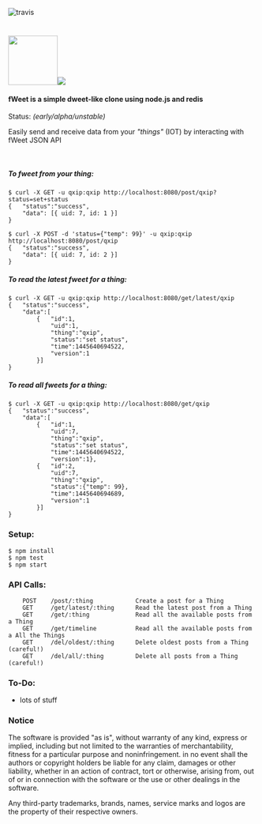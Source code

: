 ![travis](https://travis-ci.org/lmangani/fweet.svg?branch=master)

# <img src="http://i.imgur.com/HF1daBu.gif" height="100"><img src="http://i.imgur.com/czjXDLf.png">

#### fWeet is a simple dweet-like clone using node.js and redis 
Status: _(early/alpha/unstable)_

Easily send and receive data from your _"things"_ (IOT) by interacting with fWeet JSON API 

<br/>

##### To fweet from your thing:
```
$ curl -X GET -u qxip:qxip http://localhost:8080/post/qxip?status=set+status
{   "status":"success",
    "data": [{ uid: 7, id: 1 }]
}
```

```
$ curl -X POST -d 'status={"temp": 99}' -u qxip:qxip http://localhost:8080/post/qxip
{   "status":"success",
    "data": [{ uid: 7, id: 2 }]
}
```

##### To read the latest fweet for a thing:
```
$ curl -X GET -u qxip:qxip http://localhost:8080/get/latest/qxip
{   "status":"success",
    "data":[
        {   "id":1,
            "uid":1,
            "thing":"qxip",
            "status":"set status",
            "time":1445640694522,
            "version":1
        }]
}
```

##### To read all fweets for a thing:
```
$ curl -X GET -u qxip:qxip http://localhost:8080/get/qxip
{   "status":"success",
    "data":[
        {   "id":1,
            "uid":7,
            "thing":"qxip",
            "status":"set status",
            "time":1445640694522,
            "version":1},
        {   "id":2,
            "uid":7,
            "thing":"qxip",
            "status":{"temp": 99},
            "time":1445640694689,
            "version":1
        }]
}
```

### Setup:
```
$ npm install
$ npm test
$ npm start
```

### API Calls:
```
    POST    /post/:thing            Create a post for a Thing
    GET     /get/latest/:thing      Read the latest post from a Thing
    GET     /get/:thing             Read all the available posts from a Thing
    GET     /get/timeline           Read all the available posts from a All the Things
    GET     /del/oldest/:thing      Delete oldest posts from a Thing (careful!)
    GET     /del/all/:thing         Delete all posts from a Thing (careful!)

```

### To-Do:

* lots of stuff


### Notice

The software is provided "as is", without warranty of any kind, express or implied, including but not limited to the warranties of merchantability, fitness for a particular purpose and noninfringement. in no event shall the authors or copyright holders be liable for any claim, damages or other liability, whether in an action of contract, tort or otherwise, arising from, out of or in connection with the software or the use or other dealings in the software.

Any third-party trademarks, brands, names, service marks and logos are the property of their respective owners. 
